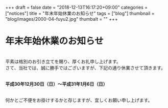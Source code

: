 +++
draft = false
date = "2018-12-13T16:17:20+09:00"
categories = ["notices"]
title = "年末年始休業のお知らせ"
tags = ["blog"]
thumbnail = "blog/images/2000-04-fuyu2.jpg"
thumbalt = ""
+++
# 年末年始休業のお知らせ


<br>
平素は格別のお引き立てを賜り、厚くお礼申し上げます。<br>
さて、当社では、誠に勝手ではございますが、下記の通り休業させて頂きます。<br><br>
<p><b>平成30年12月30日（日）～平成31年1月6日（日）</b></p><br>
何かとご不便をお掛けするかと存じますが、宜しくお願い申し上げます。




